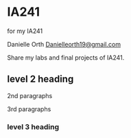 # IA241
for my IA241

Danielle Orth
Danielleorth19@gmail.com

Share my labs and final projects of IA241.

## level 2 heading

2nd paragraphs 

3rd paragraphs

### level 3 heading
